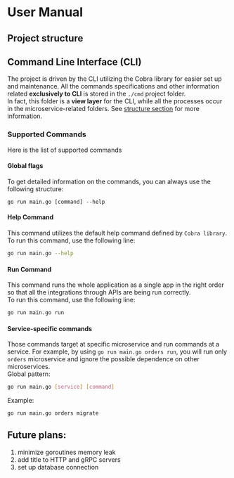 # User Manual

## Project structure

## Command Line Interface (CLI)
The project is driven by the CLI utilizing the Cobra library for easier set up and maintenance. 
All the commands specifications and other information related **exclusively to CLI** is stored in
the `./cmd` project folder. <br>
In fact, this folder is a **view layer** for the CLI, while all the processes occur in 
the microservice-related folders. See [structure section](#project-structure) for more information.

### Supported Commands
Here is the list of supported commands

#### Global flags
To get detailed information on the commands, you can always use the
following structure:
```
go run main.go [command] --help
```

#### Help Command
This command utilizes the default help command defined by `Cobra library`. <br>
To run this command, use the following line:
```bash
go run main.go --help
```

#### Run Command
This command runs the whole application as a single app in the
right order so that all the integrations through APIs are being run correctly. <br> 
To run this command, use the following line:
```bash
go run main.go run
```

#### Service-specific commands
Those commands target at specific microservice and run commands at a service.
For example, by using `go run main.go orders run`, you will run only `orders` microservice
and ignore the possible dependence on other microservices. <br>
Global pattern:
```bash
go run main.go [service] [command]
```
Example:
```bash
go run main.go orders migrate
```

## Future plans:
1) minimize goroutines memory leak
2) add title to HTTP and gRPC servers
3) set up database connection